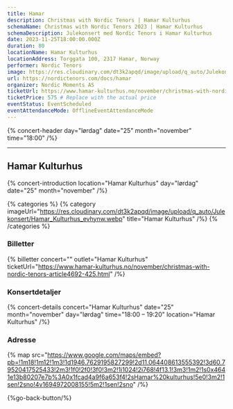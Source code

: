 ```yaml
---
title: Hamar
description: Christmas with Nordic Tenors | Hamar Kulturhus
schemaName: Christmas with Nordic Tenors 2023 | Hamar Kulturhus
schemaDescription: Julekonsert med Nordic Tenors i Hamar Kulturhus
date: 2023-11-25T18:00:00.000Z
duration: 80
locationName: Hamar Kulturhus
locationAddress: Torggata 100, 2317 Hamar, Norway
performer: Nordic Tenors
image: https://res.cloudinary.com/dt3k2apqd/image/upload/q_auto/Julekonsert/schema_-_hamar_konserthus_vqohxr.webp
url: https://nordictenors.com/docs/hamar
organizer: Nordic Moments AS
ticketUrl: https://www.hamar-kulturhus.no/november/christmas-with-nordic-tenors-article4692-425.html
ticketPrice: 575 # Replace with the actual price
eventStatus: EventScheduled
eventAttendanceMode: OfflineEventAttendanceMode
---
```


{% concert-header day="lørdag" date="25" month="november" time="18:00" /%}

---

## Hamar Kulturhus

{% concert-introduction location="Hamar Kulturhus" day="lørdag" date="25" month="november" /%}

{% categories %}
{% category imageUrl="https://res.cloudinary.com/dt3k2apqd/image/upload/q_auto/Julekonsert/Hamar_Kulturhus_evhynw.webp" title="Hamar Kulturhus" /%}
{% /categories %}

### Billetter

{% billetter concert="" outlet="Hamar Kulturhus" ticketUrl="https://www.hamar-kulturhus.no/november/christmas-with-nordic-tenors-article4692-425.html" /%}

### Konsertdetaljer

{% concert-details concert="Hamar Kulturhus" date="25" month="november" day="lørdag" time="18:00 – 19:20" location="Hamar Kulturhus" /%}

### Adresse

{% map src="https://www.google.com/maps/embed?pb=!1m18!1m12!1m3!1d1946.7629195827299!2d11.064408613555392!3d60.79520417525433!2m3!1f0!2f0!3f0!3m2!1i1024!2i768!4f13.1!3m3!1m2!1s0x4641e13b80207e7b%3A0x1fcad4a9f6a653f4!2sHamar%20kulturhus!5e0!3m2!1sen!2sno!4v1694972008155!5m2!1sen!2sno" /%}

{%go-back-button/%}
